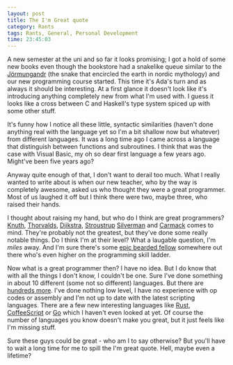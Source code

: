 ```yaml
---
layout: post
title: The I'm Great quote
category: Rants
tags: Rants, General, Personal Development
time: 23:45:03
---
```

A new semester at the uni and so far it looks promising; I got a hold of some new books even though the bookstore had a snakelike queue similar to the [Jörmungandr](http://en.wikipedia.org/wiki/J%C3%B6rmungandr) (the snake that encircled the earth in nordic mythology) and our new programming course started. This time it's Ada's turn and as always it should be interesting. At a first glance it doesn't look like it's introducing anything completely new from what I'm used with. I guess it looks like a cross between C and Haskell's type system spiced up with some other stuff. 

It's funny how I notice all these little, syntactic similarities (haven't done anything real with the language yet so I'm a bit shallow now but whatever) from different languages. It was a long time ago I came across a language that distinguish between functions and subroutines. I think that was the case with Visual Basic, my oh so dear first language a few years ago. Might've been five years ago?

Anyway quite enough of that, I don't want to derail too much. What I really wanted to write about is when our new teacher, who by the way is completely awesome, asked us who thought they were a great programmer. Most of us laughed it off but I think there were two, maybe three, who raised their hands.

I thought about raising my hand, but who do I think are great programmers? [Knuth](http://en.wikipedia.org/wiki/Donald_Knuth), [Thorvalds](http://en.wikipedia.org/wiki/Linus_Torvalds), [Djikstra](http://en.wikipedia.org/wiki/Djikstra), [Stroustrup](http://en.wikipedia.org/wiki/Bjarne_Stroustrup) [Silverman](http://en.wikipedia.org/wiki/Ken_Silverman) and [Carmack](http://en.wikipedia.org/wiki/John_carmack) comes to mind. They're probably not the greatest, but they've done some really notable things. Do I think I'm at their level? What a laugable question, I'm *miles* away. And I'm sure there's some [epic bearded fellow](http://www.codethinked.com/post/2007/12/06/The-Programmer-Dress-Code.aspx) somewhere out there who's even higher on the programming skill ladder.

Now what is a great programmer then? I have no idea. But I do know that with all the things I don't know, I couldn't be one. Sure I've done something in about 10 different (some not so different) languages. But there are [hundreds more](http://en.wikipedia.org/wiki/List_of_programming_languages). I've done nothing low level, I have no experience with op codes or assembly and I'm not up to date with the latest scripting languages. There are a few new interesting languages like [Rust](https://github.com/graydon/rust/wiki/), [CoffeeScript](http://jashkenas.github.com/coffee-script/) or [Go](http://golang.org/) which I haven't even looked at yet. Of course the number of languages you know doesn't make you great, but it just feels like I'm missing stuff.

Sure these guys could be great - who am I to say otherwise? But you'll have to wait a long time for me to spill the I'm great quote. Hell, maybe even a lifetime?

